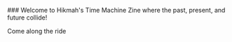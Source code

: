 \### Welcome to Hikmah's Time Machine Zine
where the past, present, and future collide!



Come along the ride

